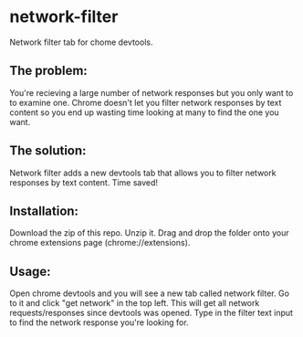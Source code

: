 # network-filter
Network filter tab for chome devtools.

##  The problem:
You're recieving a large number of network responses but you only want to to examine one.
Chrome doesn't let you filter network responses by text content so you end up wasting time looking at many to find the one you want.

##  The solution:
Network filter adds a new devtools tab that allows you to filter network responses by text content.
Time saved!

##  Installation:
Download the zip of this repo.
Unzip it.
Drag and drop the folder onto your chrome extensions page (chrome://extensions).

##  Usage:
Open chrome devtools and you will see a new tab called network filter.
Go to it and click "get network" in the top left. This will get all network requests/responses since devtools was opened.
Type in the filter text input to find the network response you're looking for.
